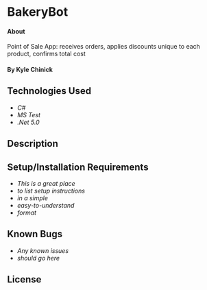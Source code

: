 # BakeryBot

#### About

Point of Sale App: receives orders, applies discounts unique to each product, confirms total cost

#### By Kyle Chinick

## Technologies Used

- _C#_
- _MS Test_
- _.Net 5.0_

## Description

## Setup/Installation Requirements

- _This is a great place_
- _to list setup instructions_
- _in a simple_
- _easy-to-understand_
- _format_

## Known Bugs

- _Any known issues_
- _should go here_

## License
